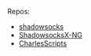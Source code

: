 Repos:

- [shadowsocks](https://github.com/shadowsocks/shadowsocks)
- [ShadowsocksX-NG](https://github.com/the0demiurge/CharlesScripts)
- [CharlesScripts](https://github.com/shadowsocks/ShadowsocksX-NG)
